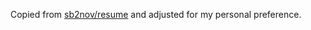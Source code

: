 Copied from [sb2nov/resume](https://github.com/sb2nov/resume) and adjusted for my personal preference.
